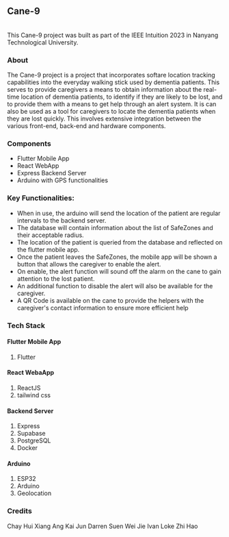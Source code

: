 ## Cane-9
<br>
This Cane-9 project was built as part of the IEEE Intuition 2023 in Nanyang Technological University.

### About
The Cane-9 project is a project that incorporates softare location tracking capabilities into the everyday walking stick used by dementia patients. This serves to provide caregivers a means to obtain information about the real-time location of dementia patients, to identify if they are likely to be lost, and to provide them with a means to get help through an alert system. It is can also be used as  a tool for caregivers to locate the dementia patients when they are lost quickly. This involves extensive integration between the various front-end, back-end and hardware components.

### Components
- Flutter Mobile App
- React WebApp
- Express Backend Server
- Arduino with GPS functionalities

### Key Functionalities:
- When in use, the arduino will send the location of the patient are regular intervals to the backend server. 
- The database will contain information about the list of SafeZones and their acceptable radius. 
- The location of the patient is queried from the database and reflected on the flutter mobile app. 
- Once the patient leaves the SafeZones, the mobile app will be shown a button that allows the caregiver to enable the alert.
- On enable, the alert function will sound off the alarm on the cane to gain attention to the lost patient.
- An additional function to disable the alert will also be available for the caregiver.
- A QR Code is available on the cane to provide the helpers with the caregiver's contact information to ensure more efficient help

### Tech Stack
#### Flutter Mobile App
1. Flutter

#### React WebaApp
1. ReactJS
2. tailwind css

#### Backend Server
1. Express
2. Supabase
3. PostgreSQL
4. Docker

#### Arduino
1. ESP32
2. Arduino
3. Geolocation

### Credits
Chay Hui Xiang
Ang Kai Jun
Darren Suen Wei Jie
Ivan Loke Zhi Hao
